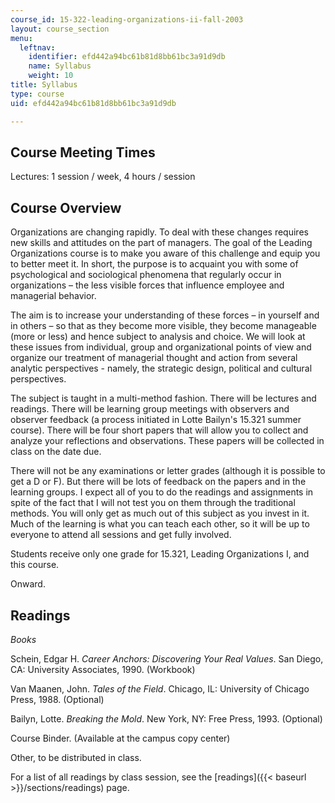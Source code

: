 ```yaml
---
course_id: 15-322-leading-organizations-ii-fall-2003
layout: course_section
menu:
  leftnav:
    identifier: efd442a94bc61b81d8bb61bc3a91d9db
    name: Syllabus
    weight: 10
title: Syllabus
type: course
uid: efd442a94bc61b81d8bb61bc3a91d9db

---
```


Course Meeting Times
--------------------

Lectures: 1 session / week, 4 hours / session

Course Overview
---------------

Organizations are changing rapidly. To deal with these changes requires new skills and attitudes on the part of managers. The goal of the Leading Organizations course is to make you aware of this challenge and equip you to better meet it. In short, the purpose is to acquaint you with some of psychological and sociological phenomena that regularly occur in organizations – the less visible forces that influence employee and managerial behavior.

The aim is to increase your understanding of these forces – in yourself and in others – so that as they become more visible, they become manageable (more or less) and hence subject to analysis and choice. We will look at these issues from individual, group and organizational points of view and organize our treatment of managerial thought and action from several analytic perspectives - namely, the strategic design, political and cultural perspectives.

The subject is taught in a multi-method fashion. There will be lectures and readings. There will be learning group meetings with observers and observer feedback (a process initiated in Lotte Bailyn's 15.321 summer course). There will be four short papers that will allow you to collect and analyze your reflections and observations. These papers will be collected in class on the date due.

There will not be any examinations or letter grades (although it is possible to get a D or F). But there will be lots of feedback on the papers and in the learning groups. I expect all of you to do the readings and assignments in spite of the fact that I will not test you on them through the traditional methods. You will only get as much out of this subject as you invest in it. Much of the learning is what you can teach each other, so it will be up to everyone to attend all sessions and get fully involved.

Students receive only one grade for 15.321, Leading Organizations I, and this course.

Onward.

Readings
--------

_Books_

Schein, Edgar H. _Career Anchors: Discovering Your Real Values_. San Diego, CA: University Associates, 1990. (Workbook)

Van Maanen, John. _Tales of the Field_. Chicago, IL: University of Chicago Press, 1988. (Optional)

Bailyn, Lotte. _Breaking the Mold_. New York, NY: Free Press, 1993. (Optional)

Course Binder. (Available at the campus copy center)

Other, to be distributed in class.

For a list of all readings by class session, see the [readings]({{< baseurl >}}/sections/readings) page.